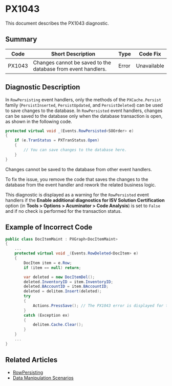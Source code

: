 # PX1043
This document describes the PX1043 diagnostic.

## Summary

| Code   | Short Description                                            | Type  | Code Fix    | 
| ------ | ------------------------------------------------------------ | ----- | ----------- | 
| PX1043 | Changes cannot be saved to the database from event handlers. | Error | Unavailable |

## Diagnostic Description
In `RowPersisting` event handlers, only the methods of the `PXCache.Persist` family (`PersistInserted`, `PersistUpdated`, and `PersistDeleted`) can be used to save changes to the database. In `RowPersisted` event handlers, changes can be saved to the database only when the database transaction is open, as shown in the following code.

```C#
protected virtual void _(Events.RowPersisted<SOOrder> e)
{
    if (e.TranStatus = PXTranStatus.Open)
    {
        // You can save changes to the database here.
    }
}
```

Changes cannot be saved to the database from other event handlers.

To fix the issue, you remove the code that saves the changes to the database from the event handler and rework the related business logic.

This diagnostic is displayed as a warning for the `RowPersisted` event handlers if the **Enable additional diagnostics for ISV Solution Certification** option (in **Tools > Options > Acuminator > Code Analysis**) is set to `False` and if no check is performed for the transaction status.

## Example of Incorrect Code

```C#
public class DocItemMaint : PXGraph<DocItemMaint>
{
    ...
    protected virtual void _(Events.RowDeleted<DocItem> e)
    {
        DocItem item = e.Row;
        if (item == null) return;

        var deleted = new DocItemDel();
        deleted.InventoryID = item.InventoryID;
        deleted.BAccountID = item.BAccountID;
        deleted = delitem.Insert(deleted);
        try
        {
            Actions.PressSave(); // The PX1043 error is displayed for this line.
        }
        catch (Exception ex)
        {
            delitem.Cache.Clear();
        }
    }
    ...
}
```

## Related Articles

 - [RowPersisting](https://help.acumatica.com/Help?ScreenId=ShowWiki&pageid=d302caf7-87a4-d7e4-65b3-c463f4d62ee3)
 - [Data Manipulation Scenarios](https://help.acumatica.com/Help?ScreenId=ShowWiki&pageid=d9cf6274-f5c8-43e7-9d13-9b423113d67e)